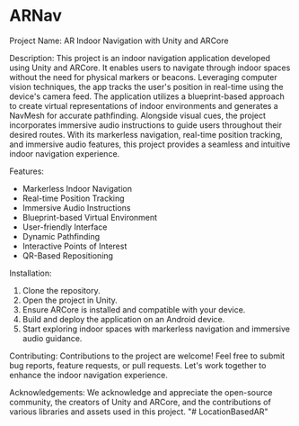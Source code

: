 # ARNav

Project Name: AR Indoor Navigation with Unity and ARCore

Description:
This project is an indoor navigation application developed using Unity and ARCore. It enables users to navigate through indoor spaces without the need for physical markers or beacons. Leveraging computer vision techniques, the app tracks the user's position in real-time using the device's camera feed. The application utilizes a blueprint-based approach to create virtual representations of indoor environments and generates a NavMesh for accurate pathfinding. Alongside visual cues, the project incorporates immersive audio instructions to guide users throughout their desired routes. With its markerless navigation, real-time position tracking, and immersive audio features, this project provides a seamless and intuitive indoor navigation experience.

Features:
- Markerless Indoor Navigation
- Real-time Position Tracking
- Immersive Audio Instructions
- Blueprint-based Virtual Environment
- User-friendly Interface
- Dynamic Pathfinding
- Interactive Points of Interest
- QR-Based Repositioning

Installation:
1. Clone the repository.
2. Open the project in Unity.
3. Ensure ARCore is installed and compatible with your device.
4. Build and deploy the application on an Android device.
5. Start exploring indoor spaces with markerless navigation and immersive audio guidance.

Contributing:
Contributions to the project are welcome! Feel free to submit bug reports, feature requests, or pull requests. Let's work together to enhance the indoor navigation experience.

Acknowledgements:
We acknowledge and appreciate the open-source community, the creators of Unity and ARCore, and the contributions of various libraries and assets used in this project.
"# LocationBasedAR" 
